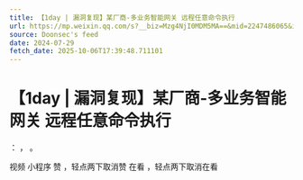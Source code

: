 ```yaml
---
title: 【1day | 漏洞复现】某厂商-多业务智能网关 远程任意命令执行
url: https://mp.weixin.qq.com/s?__biz=Mzg4NjI0MDM5MA==&mid=2247486065&idx=1&sn=90b6a690ce5003d30024ef89ef0e8190
source: Doonsec's feed
date: 2024-07-29
fetch_date: 2025-10-06T17:39:48.711101
---
```


# 【1day | 漏洞复现】某厂商-多业务智能网关 远程任意命令执行

：
，
。

视频
小程序
赞
，轻点两下取消赞
在看
，轻点两下取消在看